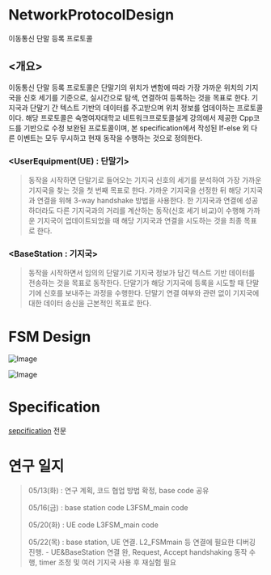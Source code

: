 # NetworkProtocolDesign
이동통신 단말 등록 프로토콜


## <개요>

  이동통신 단말 등록 프로토콜은 단말기의 위치가 변함에 따라 가장 가까운 위치의 기지국을 신호 세기를 기준으로, 실시간으로 탐색, 연결하여 등록하는 것을 목표로 한다. 기지국과 단말기 간 텍스트 기반의 데이터를 주고받으며 위치 정보를 업데이하는 프로토콜이다.
 해당 프로토콜은 숙명여자대학교 네트워크프로토콜설계 강의에서 제공한 Cpp코드를 기반으로 수정 보완된 프로토콜이며, 본 specification에서 작성된 If-else 외 다른 이벤트는 모두 무시하고 현재 동작을 수행하는 것으로 정의한다.


### <UserEquipment(UE) : 단말기>

> 동작을 시작하면 단말기로 들어오는 기지국 신호의 세기를 분석하여 가장 가까운 기지국을 찾는 것을 첫 번째 목표로 한다. 가까운 기지국을 선정한 뒤 해당 기지국과 연결을 위해 3-way handshake 방법을 사용한다. 한 기지국과 연결에 성공하더라도 다른 기지국과의 거리를 계산하는 동작(신호 세기 비교)이 수행해 가까운 기지국이 업데이트되었을 때 해당 기지국과 연결을 시도하는 것을 최종 목표로 한다.


### <BaseStation : 기지국>

> 동작을 시작하면서 임의의 단말기로 기지국 정보가 담긴 텍스트 기반 데이터를 전송하는 것을 목표로 동작한다. 단말기가 해당 기지국에 등록을 시도할 때 단말기에 신호를 보내주는 과정을 수행한다. 단말기 연결 여부와 관련 없이 기지국에 대한 데이터 송신을 근본적인 목표로 한다.

# FSM Design
![Image](https://github.com/user-attachments/assets/d508cb94-2c0a-4080-8dc2-e85fc607aa12)

![Image](https://github.com/user-attachments/assets/3148bace-4b02-49e6-8b33-6fd7fa68fb06)


# Specification

[sepcification](https://docs.google.com/document/d/1CPrHq24S4n9PZwCJH4p2SVPPtfjFayoqZT9yWprQpQs/edit?usp=sharing) 전문


# 연구 일지
> 05/13(화) : 연구 계획, 코드 협업 방법 확정, base code 공유
>
> 05/16(금) : base station code L3FSM_main code
> 
> 05/20(화) : UE code L3FSM_main code
> 
> 05/22(목) : base station, UE 연결. L2_FSMmain 등 연결에 필요한 디버깅 진행. - UE&BaseStation 연결 완, Request, Accept handshaking 동작 수행, timer 조정 및 여러 기지국 사용 후 재실험 필요
> 

